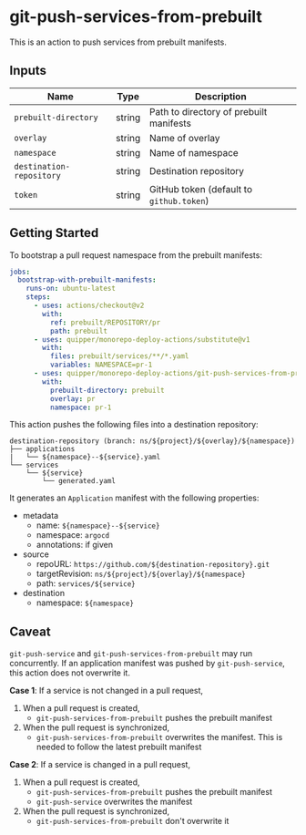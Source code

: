 # git-push-services-from-prebuilt

This is an action to push services from prebuilt manifests.

## Inputs

| Name                     | Type   | Description                              |
| ------------------------ | ------ | ---------------------------------------- |
| `prebuilt-directory`     | string | Path to directory of prebuilt manifests  |
| `overlay`                | string | Name of overlay                          |
| `namespace`              | string | Name of namespace                        |
| `destination-repository` | string | Destination repository                   |
| `token`                  | string | GitHub token (default to `github.token`) |

## Getting Started

To bootstrap a pull request namespace from the prebuilt manifests:

```yaml
jobs:
  bootstrap-with-prebuilt-manifests:
    runs-on: ubuntu-latest
    steps:
      - uses: actions/checkout@v2
        with:
          ref: prebuilt/REPOSITORY/pr
          path: prebuilt
      - uses: quipper/monorepo-deploy-actions/substitute@v1
        with:
          files: prebuilt/services/**/*.yaml
          variables: NAMESPACE=pr-1
      - uses: quipper/monorepo-deploy-actions/git-push-services-from-prebuilt@v1
        with:
          prebuilt-directory: prebuilt
          overlay: pr
          namespace: pr-1
```

This action pushes the following files into a destination repository:

```
destination-repository (branch: ns/${project}/${overlay}/${namespace})
├── applications
|   └── ${namespace}--${service}.yaml
└── services
    └── ${service}
        └── generated.yaml
```

It generates an `Application` manifest with the following properties:

- metadata
  - name: `${namespace}--${service}`
  - namespace: `argocd`
  - annotations: if given
- source
  - repoURL: `https://github.com/${destination-repository}.git`
  - targetRevision: `ns/${project}/${overlay}/${namespace}`
  - path: `services/${service}`
- destination
  - namespace: `${namespace}`

## Caveat

`git-push-service` and `git-push-services-from-prebuilt` may run concurrently.
If an application manifest was pushed by `git-push-service`, this action does not overwrite it.

**Case 1**: If a service is not changed in a pull request,

1. When a pull request is created,
   - `git-push-services-from-prebuilt` pushes the prebuilt manifest
1. When the pull request is synchronized,
   - `git-push-services-from-prebuilt` overwrites the manifest.
     This is needed to follow the latest prebuilt manifest

**Case 2**: If a service is changed in a pull request,

1. When a pull request is created,
   - `git-push-services-from-prebuilt` pushes the prebuilt manifest
   - `git-push-service` overwrites the manifest
1. When the pull request is synchronized,
   - `git-push-services-from-prebuilt` don't overwrite it
